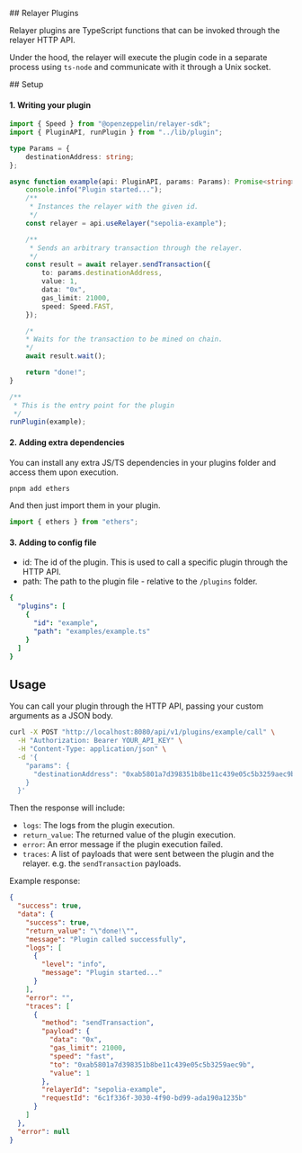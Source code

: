 ## Relayer Plugins

Relayer plugins are TypeScript functions that can be invoked through the relayer HTTP API.

Under the hood, the relayer will execute the plugin code in a separate process using `ts-node` and communicate with it through a Unix socket.

## Setup

#### 1. Writing your plugin

```typescript
import { Speed } from "@openzeppelin/relayer-sdk";
import { PluginAPI, runPlugin } from "../lib/plugin";

type Params = {
    destinationAddress: string;
};

async function example(api: PluginAPI, params: Params): Promise<string> {
    console.info("Plugin started...");
    /**
     * Instances the relayer with the given id.
     */
    const relayer = api.useRelayer("sepolia-example");

    /**
     * Sends an arbitrary transaction through the relayer.
     */
    const result = await relayer.sendTransaction({
        to: params.destinationAddress,
        value: 1,
        data: "0x",
        gas_limit: 21000,
        speed: Speed.FAST,
    });

    /*
    * Waits for the transaction to be mined on chain.
    */
    await result.wait();

    return "done!";
}

/**
 * This is the entry point for the plugin
 */
runPlugin(example);
```


#### 2. Adding extra dependencies

You can install any extra JS/TS dependencies in your plugins folder and access them upon execution.

```bash
pnpm add ethers
```

And then just import them in your plugin.

```typescript
import { ethers } from "ethers";
```

#### 3. Adding to config file

- id: The id of the plugin. This is used to call a specific plugin through the HTTP API.
- path: The path to the plugin file - relative to the `/plugins` folder.

```yaml
{
  "plugins": [
    {
      "id": "example",
      "path": "examples/example.ts"
    }
  ]
}
```

## Usage

You can call your plugin through the HTTP API, passing your custom arguments as a JSON body.

```bash
curl -X POST "http://localhost:8080/api/v1/plugins/example/call" \
  -H "Authorization: Bearer YOUR_API_KEY" \
  -H "Content-Type: application/json" \
  -d '{
    "params": {
      "destinationAddress": "0xab5801a7d398351b8be11c439e05c5b3259aec9b"
    }
  }'
```

Then the response will include:

- `logs`: The logs from the plugin execution.
- `return_value`: The returned value of the plugin execution.
- `error`: An error message if the plugin execution failed.
- `traces`: A list of payloads that were sent between the plugin and the relayer. e.g. the `sendTransaction` payloads.

Example response:

```json
{
  "success": true,
  "data": {
    "success": true,
    "return_value": "\"done!\"",
    "message": "Plugin called successfully",
    "logs": [
      {
        "level": "info",
        "message": "Plugin started..."
      }
    ],
    "error": "",
    "traces": [
      {
        "method": "sendTransaction",
        "payload": {
          "data": "0x",
          "gas_limit": 21000,
          "speed": "fast",
          "to": "0xab5801a7d398351b8be11c439e05c5b3259aec9b",
          "value": 1
        },
        "relayerId": "sepolia-example",
        "requestId": "6c1f336f-3030-4f90-bd99-ada190a1235b"
      }
    ]
  },
  "error": null
}
```
